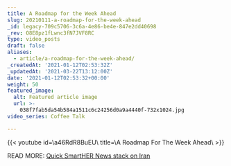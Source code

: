 ```yaml
---
title: A Roadmap for the Week Ahead
slug: 20210111-a-roadmap-for-the-week-ahead
_id: legacy-709c5706-3c6a-4e86-be4e-847e2dd40698
_rev: O8E8pz1fLwnc3fN7JVF8RC
type: video_posts
draft: false
aliases:
  - article/a-roadmap-for-the-week-ahead/
_createdAt: '2021-01-12T02:53:32Z'
_updatedAt: '2021-03-22T13:12:00Z'
date: '2021-01-12T02:53:32+00:00'
weight: 50
featured_image:
  alt: Featured article image
  url: >-
    038f7fab5da54b584a1511c6c24256d0a9a4440f-732x1024.jpg
video_series: Coffee Talk

---
```

{{< youtube id=\a46RdR8BuEU\ title=\A Roadmap For The Week Ahead\ >}}

READ MORE: [Quick SmartHER News stack on Iran](https://smarthernews.com/iran-january-2021/)
